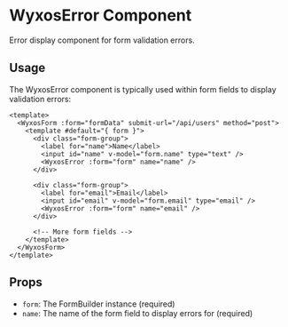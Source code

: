 # WyxosError Component

Error display component for form validation errors.

## Usage

The WyxosError component is typically used within form fields to display validation errors:

```vue
<template>
  <WyxosForm :form="formData" submit-url="/api/users" method="post">
    <template #default="{ form }">
      <div class="form-group">
        <label for="name">Name</label>
        <input id="name" v-model="form.name" type="text" />
        <WyxosError :form="form" name="name" />
      </div>

      <div class="form-group">
        <label for="email">Email</label>
        <input id="email" v-model="form.email" type="email" />
        <WyxosError :form="form" name="email" />
      </div>
      
      <!-- More form fields -->
    </template>
  </WyxosForm>
</template>
```

## Props

- `form`: The FormBuilder instance (required)
- `name`: The name of the form field to display errors for (required)
